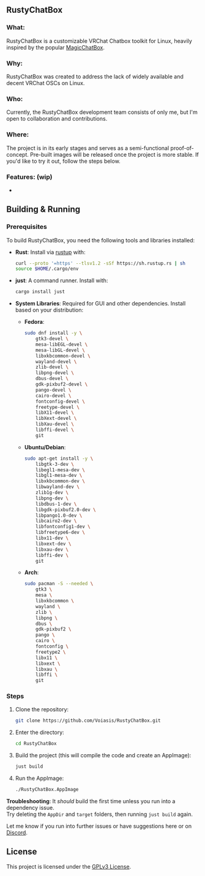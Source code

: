## RustyChatBox

### What:
RustyChatBox is a customizable VRChat Chatbox toolkit for Linux, heavily inspired by the popular [MagicChatBox](https://github.com/BoiHanny/vrcosc-magicchatbox).

### Why:
RustyChatBox was created to address the lack of widely available and decent VRChat OSCs on Linux.

### Who:
Currently, the RustyChatBox development team consists of only me, but I'm open to collaboration and contributions.

### Where:
The project is in its early stages and serves as a semi-functional proof-of-concept. Pre-built images will be released once the project is more stable. If you'd like to try it out, follow the steps below.

### Features: (wip)
- 

## Building & Running

### Prerequisites
To build RustyChatBox, you need the following tools and libraries installed:

- **Rust**: Install via [rustup](https://rustup.rs/) with:
    ```bash
    curl --proto '=https' --tlsv1.2 -sSf https://sh.rustup.rs | sh
    source $HOME/.cargo/env
    ```

- **just**: A command runner. Install with:
    ```bash
    cargo install just
    ```

- **System Libraries**: Required for GUI and other dependencies. Install based on your distribution:

  - **Fedora**:
    ```bash
    sudo dnf install -y \
        gtk3-devel \
        mesa-libEGL-devel \
        mesa-libGL-devel \
        libxkbcommon-devel \
        wayland-devel \
        zlib-devel \
        libpng-devel \
        dbus-devel \
        gdk-pixbuf2-devel \
        pango-devel \
        cairo-devel \
        fontconfig-devel \
        freetype-devel \
        libX11-devel \
        libXext-devel \
        libXau-devel \
        libffi-devel \
        git
    ```

  - **Ubuntu/Debian**:
    ```bash
    sudo apt-get install -y \
        libgtk-3-dev \
        libegl1-mesa-dev \
        libgl1-mesa-dev \
        libxkbcommon-dev \
        libwayland-dev \
        zlib1g-dev \
        libpng-dev \
        libdbus-1-dev \
        libgdk-pixbuf2.0-dev \
        libpango1.0-dev \
        libcairo2-dev \
        libfontconfig1-dev \
        libfreetype6-dev \
        libx11-dev \
        libxext-dev \
        libxau-dev \
        libffi-dev \
        git
    ```

  - **Arch**:
    ```bash
    sudo pacman -S --needed \
        gtk3 \
        mesa \
        libxkbcommon \
        wayland \
        zlib \
        libpng \
        dbus \
        gdk-pixbuf2 \
        pango \
        cairo \
        fontconfig \
        freetype2 \
        libx11 \
        libxext \
        libxau \
        libffi \
        git
    ```

### Steps
1. Clone the repository:
    ```bash
    git clone https://github.com/Voiasis/RustyChatBox.git
    ```

2. Enter the directory:
    ```bash
    cd RustyChatBox
    ```

3. Build the project (this will compile the code and create an AppImage):
    ```bash
    just build
    ```

4. Run the AppImage:
    ```bash
    ./RustyChatBox.AppImage
    ```

**Troubleshooting**:
It *should* build the first time unless you run into a dependency issue.  
Try deleting the `AppDir` and `target` folders, then running `just build` again.

Let me know if you run into further issues or have suggestions here or on [Discord](https://discord.gg/kzYjRnppFn).

## License
This project is licensed under the [GPLv3 License](https://github.com/Voiasis/RustyChatBox?tab=GPL-3.0-1-ov-file#readme).